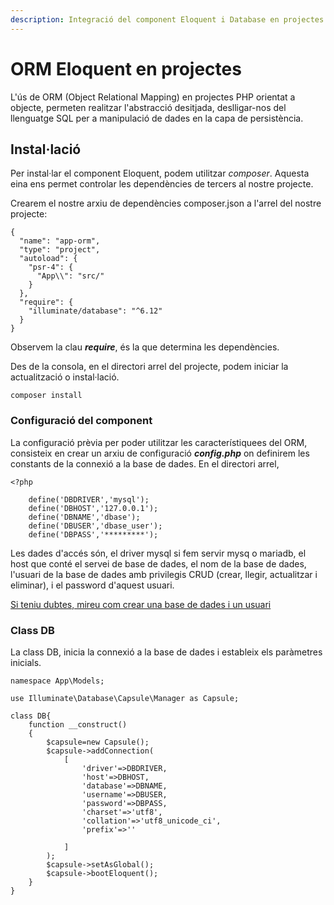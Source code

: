 ```yaml
---
description: Integració del component Eloquent i Database en projectes PHP
---
```


# ORM Eloquent en projectes

L'ús de ORM \(Object Relational Mapping\) en projectes PHP orientat a objecte, permeten realitzar l'abstracció desitjada, deslligar-nos del llenguatge SQL per a manipulació de dades en la capa de persistència.

## Instal·lació

Per instal·lar el component Eloquent, podem utilitzar _composer_. Aquesta eina ens permet controlar les dependències de tercers al nostre projecte.

Crearem el nostre arxiu de dependències composer.json a l'arrel del nostre projecte:

```text
{
  "name": "app-orm",
  "type": "project",
  "autoload": {
    "psr-4": {
      "App\\": "src/"
    }
  },
  "require": {
    "illuminate/database": "^6.12"
  }
}
```

Observem la clau _**require**_, és la que determina les dependències.

Des de la consola, en el directori arrel del projecte, podem iniciar la actualització o instal·lació.

```text
composer install
```

### Configuració del component 

La configuració prèvia per poder utilitzar les característiquees del ORM, consisteix en crear un arxiu de configuració _**config.php**_ on definirem les constants de la connexió a la base de dades. En el directori arrel,

```text
<?php

    define('DBDRIVER','mysql');
    define('DBHOST','127.0.0.1');
    define('DBNAME','dbase');
    define('DBUSER','dbase_user');
    define('DBPASS','*********');
```

Les dades d'accés són, el driver mysql si fem servir mysq o mariadb, el host que conté el servei de base de dades, el nom de la base de dades, l'usuari de la base de dades amb privilegis CRUD \(crear, llegir, actualitzar i eliminar\), i el password d'aquest usuari.

[Si teniu dubtes, mireu com crear una base de dades i un usuari](../seguretat/apendix-crear-base-de-dades-i-usuari-en-docker.md)

### Class DB

La class DB, inicia la connexió a la base de dades i estableix els paràmetres inicials.

```text
namespace App\Models;

use Illuminate\Database\Capsule\Manager as Capsule;

class DB{
    function __construct()
    {
        $capsule=new Capsule();
        $capsule->addConnection(
            [
                'driver'=>DBDRIVER,
                'host'=>DBHOST,
                'database'=>DBNAME,
                'username'=>DBUSER,
                'password'=>DBPASS,
                'charset'=>'utf8',
                'collation'=>'utf8_unicode_ci',
                'prefix'=>''

            ]
        );
        $capsule->setAsGlobal();
        $capsule->bootEloquent();
    }
}

```

